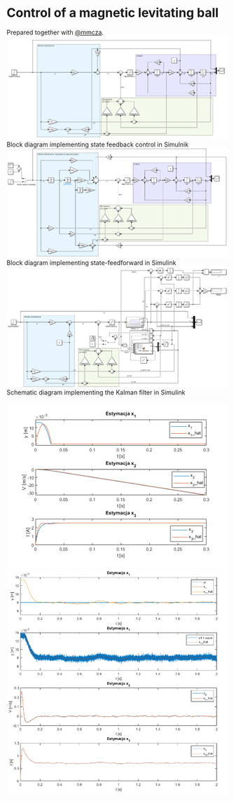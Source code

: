 # Control of a magnetic levitating ball

Prepared together with [@mmcza](https://github.com/mmcza).
![state feedback](https://github.com/dariak153/Levitating_Ball_Control_Theory/blob/main/Sprzezenie_od_stanu.png)
Block diagram implementing state feedback control in Simulnik
![state feedback and feedforward](https://github.com/dariak153/Levitating_Ball_Control_Theory/blob/main/Sprzezenie_od_stanu_i_wyprzedzajace.png)
Block diagram implementing state-feedforward in Simulink
![Kalman filter](https://github.com/dariak153/Levitating_Ball_Control_Theory/blob/main/Petla_z_filtrem_Kalmana.png)
Schematic diagram implementing the Kalman filter in Simulink

![Kalman filter figure](https://github.com/dariak153/Levitating_Ball_Control_Theory/blob/main/Wykres_obserwator_otwarty.png)
![Kalman filter figure](https://github.com/dariak153/Levitating_Ball_Control_Theory/blob/main/Wykres_obserwator_zamkniety.png)




